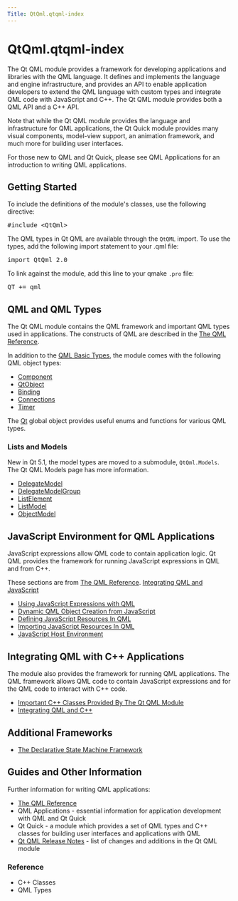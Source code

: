 ```yaml
---
Title: QtQml.qtqml-index
---
```


# QtQml.qtqml-index

<span class="subtitle"></span>
<!-- $$$qtqml-index.html-description -->
<p>The Qt QML module provides a framework for developing applications and libraries with the QML language. It defines and implements the language and engine infrastructure, and provides an API to enable application developers to extend the QML language with custom types and integrate QML code with JavaScript and C++. The Qt QML module provides both a QML API and a C++ API.</p>
<p>Note that while the Qt QML module provides the language and infrastructure for QML applications, the Qt Quick module provides many visual components, model-view support, an animation framework, and much more for building user interfaces.</p>
<p>For those new to QML and Qt Quick, please see QML Applications for an introduction to writing QML applications.</p>
<h2 id="getting-started">Getting Started</h2>
<p>To include the definitions of the module's classes, use the following directive:</p>
<pre class="cpp"><span class="preprocessor">#include &lt;QtQml&gt;</span></pre>
<p>The QML types in Qt QML are available through the <code>QtQML</code> import. To use the types, add the following import statement to your .qml file:</p>
<pre class="cpp">import <span class="type">QtQml</span> <span class="number">2.0</span></pre>
<p>To link against the module, add this line to your qmake <code>.pro</code> file:</p>
<pre class="cpp">QT <span class="operator">+</span><span class="operator">=</span> qml</pre>
<h2 id="qml-and-qml-types">QML and QML Types</h2>
<p>The Qt QML module contains the QML framework and important QML types used in applications. The constructs of QML are described in the <a href="QtQml.qmlreference.md">The QML Reference</a>.</p>
<p>In addition to the <a href="QtQml.qtqml-typesystem-basictypes.md">QML Basic Types</a>, the module comes with the following QML object types:</p>
<ul>
<li><a href="QtQml.Component.md">Component</a></li>
<li><a href="QtQml.QtObject.md">QtObject</a></li>
<li><a href="QtQml.Binding.md">Binding</a></li>
<li><a href="QtQml.Connections.md">Connections</a></li>
<li><a href="QtQml.Timer.md">Timer</a></li>
</ul>
<p>The <a href="QtQml.Qt.md">Qt</a> global object provides useful enums and functions for various QML types.</p>
<h3 >Lists and Models</h3>
<p>New in Qt 5.1, the model types are moved to a submodule, <code>QtQml.Models</code>. The Qt QML Models page has more information.</p>
<ul>
<li><a href="QtQml.DelegateModel.md">DelegateModel</a></li>
<li><a href="QtQml.DelegateModelGroup.md">DelegateModelGroup</a></li>
<li><a href="QtQml.ListElement.md">ListElement</a></li>
<li><a href="QtQml.ListModel.md">ListModel</a></li>
<li><a href="QtQml.ObjectModel.md">ObjectModel</a></li>
</ul>
<h2 id="javascript-environment-for-qml-applications">JavaScript Environment for QML Applications</h2>
<p>JavaScript expressions allow QML code to contain application logic. Qt QML provides the framework for running JavaScript expressions in QML and from C++.</p>
<p>These sections are from <a href="QtQml.qmlreference.md">The QML Reference</a>. <a href="QtQml.qtqml-javascript-topic.md">Integrating QML and JavaScript</a></p>
<ul>
<li><a href="QtQml.qtqml-javascript-expressions.md">Using JavaScript Expressions with QML</a></li>
<li><a href="QtQml.qtqml-javascript-dynamicobjectcreation.md">Dynamic QML Object Creation from JavaScript</a></li>
<li><a href="QtQml.qtqml-javascript-resources.md">Defining JavaScript Resources In QML</a></li>
<li><a href="QtQml.qtqml-javascript-imports.md">Importing JavaScript Resources In QML</a></li>
<li><a href="QtQml.qtqml-javascript-hostenvironment.md">JavaScript Host Environment</a></li>
</ul>
<h2 id="integrating-qml-with-c-applications">Integrating QML with C++ Applications</h2>
<p>The module also provides the framework for running QML applications. The QML framework allows QML code to contain JavaScript expressions and for the QML code to interact with C++ code.</p>
<ul>
<li><a href="QtQml.qtqml-cppclasses-topic.md">Important C++ Classes Provided By The Qt QML Module</a></li>
<li><a href="QtQml.qtqml-cppintegration-topic.md">Integrating QML and C++</a></li>
</ul>
<h2 id="additional-frameworks">Additional Frameworks</h2>
<ul>
<li><a href="QtQml.qmlstatemachine.md">The Declarative State Machine Framework</a></li>
</ul>
<h2 id="guides-and-other-information">Guides and Other Information</h2>
<p>Further information for writing QML applications:</p>
<ul>
<li><a href="QtQml.qmlreference.md">The QML Reference</a></li>
<li>QML Applications - essential information for application development with QML and Qt Quick</li>
<li>Qt Quick - a module which provides a set of QML types and C++ classes for building user interfaces and applications with QML</li>
<li><a href="QtQml.qtqml-releasenotes.md">Qt QML Release Notes</a> - list of changes and additions in the Qt QML module</li>
</ul>
<h3 >Reference</h3>
<ul>
<li>C++ Classes</li>
<li>QML Types</li>
</ul>
<!-- @@@qtqml-index.html -->
